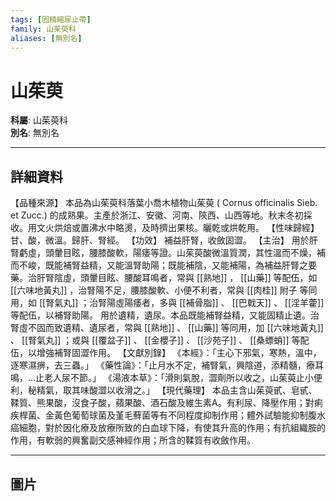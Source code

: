 ```yaml
---
tags: [固精縮尿止帶]
family: 山茱萸科
aliases: [無別名]
---
```


# 山茱萸

**科屬**: 山茱萸科  
**別名**: 無別名  

---

## 詳細資料
【品種來源】
本品為山茱萸科落葉小喬木植物山茱萸 (
Cornus officinalis
Sieb. et Zucc.) 的成熟果。主產於浙江、安徽、河南、陝西、山西等地。秋末冬初採收。用文火烘焙或置沸水中略燙，及時擠出果核。曬乾或烘乾用。
【性味歸經】
甘、酸，微溫。歸肝、腎經。
【功效】
補益肝腎，收斂固澀。
【主治】
用於肝腎虧虛，頭暈目眩，腰膝酸軟，陽痿等證。山茱萸酸微溫質潤，其性溫而不燥，補而不峻，既能補腎益精，又能溫腎助陽；既能補陰，又能補陽，為補益肝腎之要藥。治肝腎陰虛，頭暈目眩、腰酸耳鳴者，常與 [[熟地]] ， [[山藥]] 等配伍，如 [[六味地黃丸]] ，治腎陽不足，腰膝酸軟、小便不利者，常與 [[肉桂]] 附子
等同用，如 [[腎氣丸]] ；治腎陽虛陽痿者，多與 [[補骨脂]] 、 [[巴戟天]] 、 [[淫羊藿]] 等配伍，以補腎助陽。
用於遺精，遺尿。本品既能補腎益精，又能固精止遺。治腎虛不固而致遺精、遺尿者，常與 [[熟地]] 、 [[山藥]] 等同用，加 [[六味地黃丸]] 、 [[腎氣丸]] ；或與 [[覆盆子]] 、 [[金櫻子]] 、 [[沙苑子]] 、 [[桑螵蛸]] 等配伍，以增強補腎固澀作用。
【文獻別錄】
《本經》：「主心下邪氣，寒熱，溫中，逐寒濕痹，去三蟲。」
《藥性論》：「止月水不定，補腎氣，興陰道，添精髓，療耳鳴，…止老人尿不節。」
《湯液本草》：「滑則氣脫，澀劑所以收之，山茱萸止小便利，秘精氣，取其味酸澀以收滑之。」
【現代藥理】
本品主含山茱萸甙、皂甙、鞣質、熊果酸，沒食子酸，蘋果酸、酒石酸及維生素A。有利尿、降壓作用；對痢疾桿菌、金黃色葡萄球菌及堇毛蘚菌等有不同程度抑制作用；體外試驗能抑制腹水癌細胞，對於因化療及放療所致的白血球下降，有使其升高的作用；有抗組織胺的作用，有軟弱的興奮副交感神經作用；所含的鞣質有收斂作用。

---

## 圖片
